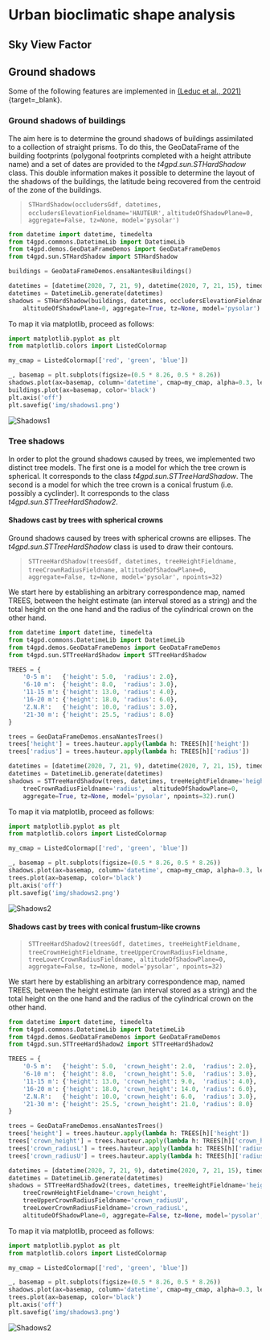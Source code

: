 # Urban bioclimatic shape analysis
## Sky View Factor
## Ground shadows

Some of the following features are implemented in [(Leduc et al.,
2021)](https://hal.archives-ouvertes.fr/hal-03368426/document){target=_blank}.

### Ground shadows of buildings

The aim here is to determine the ground shadows of buildings
assimilated to a collection of straight prisms. To do this, the
GeoDataFrame of the building footprints (polygonal footprints
completed with a height attribute name) and a set of dates are
provided to the *t4gpd.sun.STHardShadow* class. This double
information makes it possible to determine the layout of the shadows
of the buildings, the latitude being recovered from the centroid of
the zone of the buildings.

> `STHardShadow(occludersGdf, datetimes, occludersElevationFieldname='HAUTEUR',`
> `altitudeOfShadowPlane=0, aggregate=False, tz=None, model='pysolar')`

```python
from datetime import datetime, timedelta
from t4gpd.commons.DatetimeLib import DatetimeLib
from t4gpd.demos.GeoDataFrameDemos import GeoDataFrameDemos
from t4gpd.sun.STHardShadow import STHardShadow

buildings = GeoDataFrameDemos.ensaNantesBuildings()

datetimes = [datetime(2020, 7, 21, 9), datetime(2020, 7, 21, 15), timedelta(hours=3)]
datetimes = DatetimeLib.generate(datetimes)
shadows = STHardShadow(buildings, datetimes, occludersElevationFieldname='HAUTEUR',
	altitudeOfShadowPlane=0, aggregate=True, tz=None, model='pysolar').run()
```

To map it via matplotlib, proceed as follows:

```python
import matplotlib.pyplot as plt
from matplotlib.colors import ListedColormap

my_cmap = ListedColormap(['red', 'green', 'blue'])

_, basemap = plt.subplots(figsize=(0.5 * 8.26, 0.5 * 8.26))
shadows.plot(ax=basemap, column='datetime', cmap=my_cmap, alpha=0.3, legend=True)
buildings.plot(ax=basemap, color='black')
plt.axis('off')
plt.savefig('img/shadows1.png')
```

![Shadows1](img/shadows1.png)

### Tree shadows

In order to plot the ground shadows caused by trees, we implemented
two distinct tree models. The first one is a model for which the tree
crown is spherical. It corresponds to the class
*t4gpd.sun.STTreeHardShadow*. The second is a model for which the tree
crown is a conical frustum (i.e. possibly a cyclinder). It corresponds
to the class *t4gpd.sun.STTreeHardShadow2*.

#### Shadows cast by trees with spherical crowns

Ground shadows caused by trees with spherical crowns are ellipses. The
*t4gpd.sun.STTreeHardShadow* class is used to draw their contours.

> `STTreeHardShadow(treesGdf, datetimes, treeHeightFieldname, treeCrownRadiusFieldname,`
> `altitudeOfShadowPlane=0, aggregate=False, tz=None, model='pysolar', npoints=32)`

We start here by establishing an arbitrary correspondence map, named
TREES, between the height estimate (an interval stored as a string)
and the total height on the one hand and the radius of the cylindrical
crown on the other hand.

```python
from datetime import datetime, timedelta
from t4gpd.commons.DatetimeLib import DatetimeLib
from t4gpd.demos.GeoDataFrameDemos import GeoDataFrameDemos
from t4gpd.sun.STTreeHardShadow import STTreeHardShadow

TREES = {
	'0-5 m':   {'height': 5.0,  'radius': 2.0},
	'6-10 m':  {'height': 8.0,  'radius': 3.0},
	'11-15 m': {'height': 13.0, 'radius': 4.0},
	'16-20 m': {'height': 18.0, 'radius': 6.0},
	'Z.N.R':   {'height': 10.0, 'radius': 3.0},
	'21-30 m': {'height': 25.5, 'radius': 8.0}
}

trees = GeoDataFrameDemos.ensaNantesTrees()
trees['height'] = trees.hauteur.apply(lambda h: TREES[h]['height'])
trees['radius'] = trees.hauteur.apply(lambda h: TREES[h]['radius'])

datetimes = [datetime(2020, 7, 21, 9), datetime(2020, 7, 21, 15), timedelta(hours=3)]
datetimes = DatetimeLib.generate(datetimes)
shadows = STTreeHardShadow(trees, datetimes, treeHeightFieldname='height',
	treeCrownRadiusFieldname='radius',  altitudeOfShadowPlane=0, 
	aggregate=True, tz=None, model='pysolar', npoints=32).run()
```

To map it via matplotlib, proceed as follows:

```python
import matplotlib.pyplot as plt
from matplotlib.colors import ListedColormap

my_cmap = ListedColormap(['red', 'green', 'blue'])

_, basemap = plt.subplots(figsize=(0.5 * 8.26, 0.5 * 8.26))
shadows.plot(ax=basemap, column='datetime', cmap=my_cmap, alpha=0.3, legend=True)
trees.plot(ax=basemap, color='black')
plt.axis('off')
plt.savefig('img/shadows2.png')
```

![Shadows2](img/shadows2.png)

#### Shadows cast by trees with conical frustum-like crowns

> `STTreeHardShadow2(treesGdf, datetimes, treeHeightFieldname, treeCrownHeightFieldname,`
> `treeUpperCrownRadiusFieldname, treeLowerCrownRadiusFieldname, altitudeOfShadowPlane=0,`
> `aggregate=False, tz=None, model='pysolar', npoints=32)`


We start here by establishing an arbitrary correspondence map, named
TREES, between the height estimate (an interval stored as a string)
and the total height on the one hand and the radius of the cylindrical
crown on the other hand.

```python
from datetime import datetime, timedelta
from t4gpd.commons.DatetimeLib import DatetimeLib
from t4gpd.demos.GeoDataFrameDemos import GeoDataFrameDemos
from t4gpd.sun.STTreeHardShadow2 import STTreeHardShadow2

TREES = {
	'0-5 m':   {'height': 5.0,  'crown_height': 2.0,  'radius': 2.0},
	'6-10 m':  {'height': 8.0,  'crown_height': 5.0,  'radius': 3.0},
	'11-15 m': {'height': 13.0, 'crown_height': 9.0,  'radius': 4.0},
	'16-20 m': {'height': 18.0, 'crown_height': 14.0, 'radius': 6.0},
	'Z.N.R':   {'height': 10.0, 'crown_height': 6.0,  'radius': 3.0},
	'21-30 m': {'height': 25.5, 'crown_height': 21.0, 'radius': 8.0}
}

trees = GeoDataFrameDemos.ensaNantesTrees()
trees['height'] = trees.hauteur.apply(lambda h: TREES[h]['height'])
trees['crown_height'] = trees.hauteur.apply(lambda h: TREES[h]['crown_height'])
trees['crown_radiusL'] = trees.hauteur.apply(lambda h: TREES[h]['radius'])
trees['crown_radiusU'] = trees.hauteur.apply(lambda h: TREES[h]['radius']-1.5)

datetimes = [datetime(2020, 7, 21, 9), datetime(2020, 7, 21, 15), timedelta(hours=3)]
datetimes = DatetimeLib.generate(datetimes)
shadows = STTreeHardShadow2(trees, datetimes, treeHeightFieldname='height',
	treeCrownHeightFieldname='crown_height',
	treeUpperCrownRadiusFieldname='crown_radiusU', 
	treeLowerCrownRadiusFieldname='crown_radiusL',
	altitudeOfShadowPlane=0, aggregate=False, tz=None, model='pysolar', npoints=32).run()
```

To map it via matplotlib, proceed as follows:

```python
import matplotlib.pyplot as plt
from matplotlib.colors import ListedColormap

my_cmap = ListedColormap(['red', 'green', 'blue'])

_, basemap = plt.subplots(figsize=(0.5 * 8.26, 0.5 * 8.26))
shadows.plot(ax=basemap, column='datetime', cmap=my_cmap, alpha=0.3, legend=True)
trees.plot(ax=basemap, color='black')
plt.axis('off')
plt.savefig('img/shadows3.png')
```

![Shadows2](img/shadows3.png)

<!--
## Comfort Indexes
### Mean radiant temperature

```python
from t4gpd.comfort.MeanRadiantTemperature import MeanRadiantTemperature
from t4gpd.morph.geoProcesses.STGeoProcess import STGeoProcess

op = MeanRadiantTemperature(measuresGdf)
mrtGdf = STGeoProcess(op, measuresGdf).run()
```

### Empirical Thermal Indexes

```python
from t4gpd.comfort.EmpiricalThermalIndexes import EmpiricalThermalIndexes
from t4gpd.morph.geoProcesses.STGeoProcess import STGeoProcess

measuresGdf['TC_mean'] = (measuresGdf['Temp_C_Avg(1)'] + measuresGdf['Temp_C_Avg(2)']) / 2.0

op = EmpiricalThermalIndexes(measuresGdf, AirTC='TC_mean')
etiGdf = STGeoProcess(op, measuresGdf).run()
```

### Linear Thermal Indexes

```python
from t4gpd.comfort.LinearThermalIndexes import LinearThermalIndexes
from t4gpd.morph.geoProcesses.STGeoProcess import STGeoProcess

measuresGdf['TC_mean'] = (measuresGdf['Temp_C_Avg(1)'] + measuresGdf['Temp_C_Avg(2)']) / 2.0

op = LinearThermalIndexes(measuresGdf, AirTC='TC_mean')
ltiGdf = STGeoProcess(op, measuresGdf).run()
```

### Universal Thermal Indexes

```python
from t4gpd.comfort.MeanRadiantTemperature import MeanRadiantTemperature
from t4gpd.comfort.UniversalThermalIndexes import UniversalThermalIndexes
from t4gpd.morph.geoProcesses.STGeoProcess import STGeoProcess

measuresGdf['TC_mean'] = (measuresGdf['Temp_C_Avg(1)'] + measuresGdf['Temp_C_Avg(2)']) / 2.0

op1 = MeanRadiantTemperature(measuresGdf)
mrtGdf = STGeoProcess(op1, measuresGdf).run()

op2 = UniversalThermalIndexes(mrtGdf, AirTC='TC_mean')
mrtUtiGdf = STGeoProcess(op2, mrtGdf).run()
```
-->